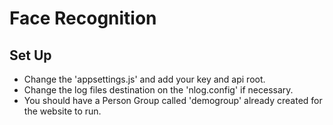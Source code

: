# Face Recognition

## Set Up

- Change the 'appsettings.js' and add your key and api root.
- Change the log files destination on the 'nlog.config' if necessary. 
- You should have a Person Group called 'demogroup' already created for the website to run.